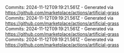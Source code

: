 Commits: 2024-11-12T09:19:21.561Z - Generated via https://github.com/marketplace/actions/artificial-grass
<br>
Commits: 2024-11-12T09:19:21.561Z - Generated via https://github.com/marketplace/actions/artificial-grass
<br>
Commits: 2024-11-12T09:19:21.561Z - Generated via https://github.com/marketplace/actions/artificial-grass
<br>
Commits: 2024-11-12T09:19:21.561Z - Generated via https://github.com/marketplace/actions/artificial-grass
<br>
